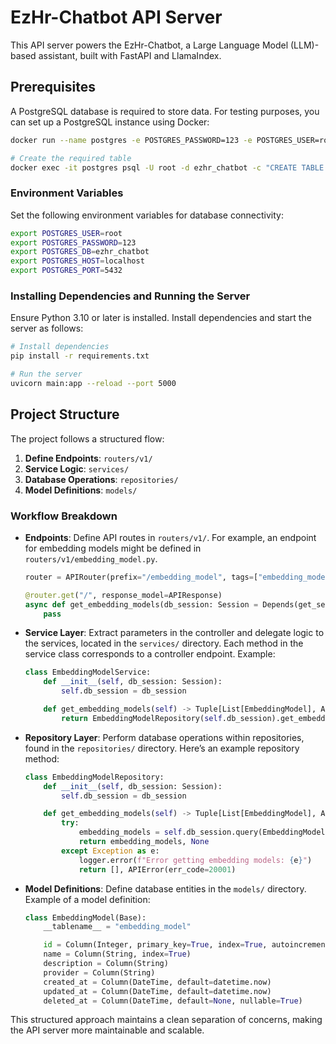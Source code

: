 # EzHr-Chatbot API Server

This API server powers the EzHr-Chatbot, a Large Language Model (LLM)-based assistant, built with FastAPI and LlamaIndex.

## Prerequisites

A PostgreSQL database is required to store data. For testing purposes, you can set up a PostgreSQL instance using Docker:

```bash
docker run --name postgres -e POSTGRES_PASSWORD=123 -e POSTGRES_USER=root -e POSTGRES_DB=ezhr_chatbot -p 5432:5432 -d postgres:15.2-alpine

# Create the required table
docker exec -it postgres psql -U root -d ezhr_chatbot -c "CREATE TABLE embedding_model (id SERIAL PRIMARY KEY, name VARCHAR(255) NOT NULL, description TEXT NOT NULL, provider VARCHAR(255) NOT NULL, created_at TIMESTAMP DEFAULT CURRENT_TIMESTAMP, updated_at TIMESTAMP DEFAULT CURRENT_TIMESTAMP, deleted_at TIMESTAMP NULL);"
```

### Environment Variables

Set the following environment variables for database connectivity:

```bash
export POSTGRES_USER=root
export POSTGRES_PASSWORD=123
export POSTGRES_DB=ezhr_chatbot
export POSTGRES_HOST=localhost
export POSTGRES_PORT=5432
```

### Installing Dependencies and Running the Server

Ensure Python 3.10 or later is installed. Install dependencies and start the server as follows:

```bash
# Install dependencies
pip install -r requirements.txt

# Run the server
uvicorn main:app --reload --port 5000
```

## Project Structure

The project follows a structured flow:

1. **Define Endpoints**: `routers/v1/`
2. **Service Logic**: `services/`
3. **Database Operations**: `repositories/`
4. **Model Definitions**: `models/`

### Workflow Breakdown

- **Endpoints**: Define API routes in `routers/v1/`. For example, an endpoint for embedding models might be defined in `routers/v1/embedding_model.py`.

    ```python
    router = APIRouter(prefix="/embedding_model", tags=["embedding_model"])

    @router.get("/", response_model=APIResponse)
    async def get_embedding_models(db_session: Session = Depends(get_session)):
        pass
    ```

- **Service Layer**: Extract parameters in the controller and delegate logic to the services, located in the `services/` directory. Each method in the service class corresponds to a controller endpoint. Example:

    ```python
    class EmbeddingModelService:
        def __init__(self, db_session: Session):
            self.db_session = db_session

        def get_embedding_models(self) -> Tuple[List[EmbeddingModel], APIError | None]:
            return EmbeddingModelRepository(self.db_session).get_embedding_models()
    ```

- **Repository Layer**: Perform database operations within repositories, found in the `repositories/` directory. Here’s an example repository method:

    ```python
    class EmbeddingModelRepository:
        def __init__(self, db_session: Session):
            self.db_session = db_session

        def get_embedding_models(self) -> Tuple[List[EmbeddingModel], APIError | None]:
            try:
                embedding_models = self.db_session.query(EmbeddingModel).all()
                return embedding_models, None
            except Exception as e:
                logger.error(f"Error getting embedding models: {e}")
                return [], APIError(err_code=20001)
    ```

- **Model Definitions**: Define database entities in the `models/` directory. Example of a model definition:

    ```python
    class EmbeddingModel(Base):
        __tablename__ = "embedding_model"

        id = Column(Integer, primary_key=True, index=True, autoincrement=True)
        name = Column(String, index=True)
        description = Column(String)
        provider = Column(String)
        created_at = Column(DateTime, default=datetime.now)
        updated_at = Column(DateTime, default=datetime.now)
        deleted_at = Column(DateTime, default=None, nullable=True)
    ```

This structured approach maintains a clean separation of concerns, making the API server more maintainable and scalable.